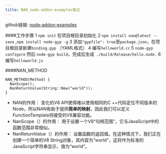 ```yaml
---
title: NAN_node-addon-examples笔记
---
```


github链接: [node-addon-examples](https://github.com/nodejs/node-addon-examples/blob/master/1_hello_world/README.md)

####工作步骤
1 `npm init` 在项目根目录初始化 
2 `npm install nan@latest --save` ,`npm install node-gyp -g`
3 添加`"gypfile": true`至`package.json`，在项目根目录新建`binding.gyp` （YAML格式）
4 编写`helloworld.cc`
5 `node-gyp configure` 然后 `node-gyp build`，完成后生成` ./build/Release/hello.node.`
6 编写`helloworld.js`


####NAN_METHOD
```
NAN_METHOD(Method) {
  NanScope();
  NanReturnValue(String::New("world"));
}
```
* NAN的作用：
变化的V8 API使得难以使用相同的C ++代码定位不同版本的Node，所以NAN有助于提供**简单的映射**，因此我们可以定义FunctionTemplate将接受的V8兼容功能。
* NanScope（）的作用：
用于设置一个V8“句柄范围”，它与JavaScript中的函数范围非常相似。
* NanReturnValue（）的作用：
设置函数的返回值。在这种情况下，我们正在创建一个简单的V8 String对象，其内容为“world”，这将作为标准的JavaScript字符串显示，值为“world”。
